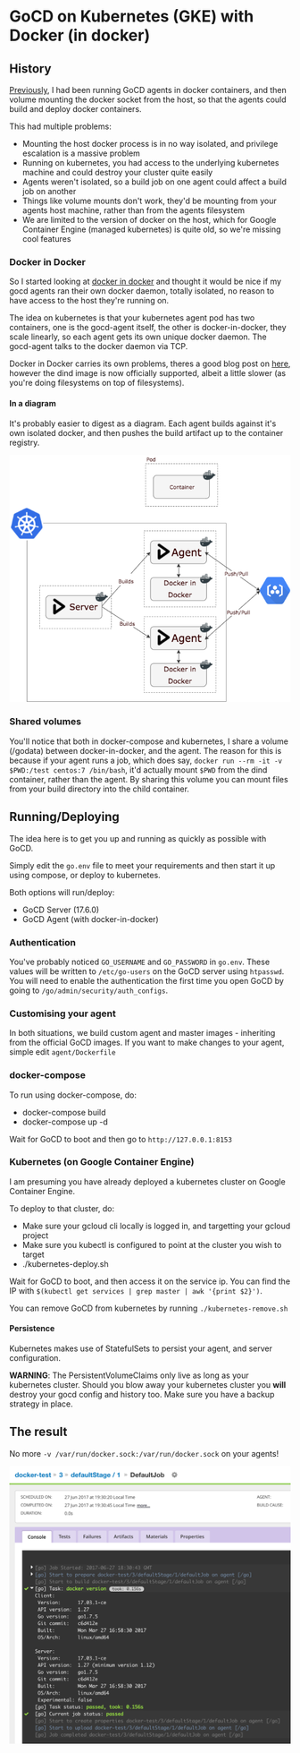 # GoCD on Kubernetes (GKE) with Docker (in docker) 

## History
[Previously](https://github.com/Stono/ci-in-a-box), I had been running GoCD agents in docker containers, and then volume mounting the docker socket from the host, so that the agents could build and deploy docker containers.

This had multiple problems:
 
  - Mounting the host docker process is in no way isolated, and privilege escalation is a massive problem
  - Running on kubernetes, you had access to the underlying kubernetes machine and could destroy your cluster quite easily
  - Agents weren't isolated, so a build job on one agent could affect a build job on another
  - Things like volume mounts don't work, they'd be mounting from your agents host machine, rather than from the agents filesystem
  - We are limited to the version of docker on the host, which for Google Container Engine (managed kubernetes) is quite old, so we're missing cool features

### Docker in Docker 
So I started looking at [docker in docker](https://hub.docker.com/_/docker/) and thought it would be nice if my gocd agents ran their own docker daemon, totally isolated, no reason to have access to the host they're running on.

The idea on kubernetes is that your kubernetes agent pod has two containers, one is the gocd-agent itself, the other is docker-in-docker, they scale linearly, so each agent gets its own unique docker daemon.  The gocd-agent talks to the docker daemon via TCP.

Docker in Docker carries its own problems, theres a good blog post on [here](https://jpetazzo.github.io/2015/09/03/do-not-use-docker-in-docker-for-ci/), however the dind image is now officially supported, albeit a little slower (as you're doing filesystems on top of filesystems).

#### In a diagram
It's probably easier to digest as a diagram.  Each agent builds against it's own isolated docker, and then pushes the build artifact up to the container registry.

![docker in docker](images/kube_dind.png)

### Shared volumes
You'll notice that both in docker-compose and kubernetes, I share a volume (/godata) between docker-in-docker, and the agent.  The reason for this is because if your agent runs a job, which does say, `docker run --rm -it -v $PWD:/test centos:7 /bin/bash`, it'd actually mount `$PWD` from the dind container, rather than the agent.  By sharing this volume you can mount files from your build directory into the child container.

## Running/Deploying
The idea here is to get you up and running as quickly as possible with GoCD.  

Simply edit the `go.env` file to meet your requirements and then start it up using compose, or deploy to kubernetes.

Both options will run/deploy:

  - GoCD Server (17.6.0)
  - GoCD Agent (with docker-in-docker) 

### Authentication
You've probably noticed `GO_USERNAME` and `GO_PASSWORD` in `go.env`.  These values will be written to `/etc/go-users` on the GoCD server using `htpasswd`.  You will need to enable the authentication the first time you open GoCD by going to `/go/admin/security/auth_configs`.

### Customising your agent
In both situations, we build custom agent and master images - inheriting from the official GoCD images.  If you want to make changes to your agent, simple edit `agent/Dockerfile`

### docker-compose
To run using docker-compose, do:

  - docker-compose build
  - docker-compose up -d

Wait for GoCD to boot and then go to `http://127.0.0.1:8153`

### Kubernetes (on Google Container Engine)
I am presuming you have already deployed a kubernetes cluster on Google Container Engine.

To deploy to that cluster, do:
 
  - Make sure your gcloud cli locally is logged in, and targetting your gcloud project
  - Make sure you kubectl is configured to point at the cluster you wish to target
  - ./kubernetes-deploy.sh

Wait for GoCD to boot, and then access it on the service ip.  You can find the IP with `$(kubectl get services | grep master | awk '{print $2}')`.

You can remove GoCD from kubernetes by running `./kubernetes-remove.sh`

#### Persistence
Kubernetes makes use of StatefulSets to persist your agent, and server configuration.

**WARNING**: The PersistentVolumeClaims only live as long as your kubernetes cluster.  Should you blow away your kubernetes cluster you **will** destroy your gocd config and history too.  Make sure you have a backup strategy in place.

## The result
No more `-v /var/run/docker.sock:/var/run/docker.sock` on your agents! 

![result](images/gocd.png)
